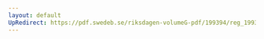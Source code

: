 ```yaml
---
layout: default
UpRedirect: https://pdf.swedeb.se/riksdagen-volumeG-pdf/199394/reg_199394/reg_199394_0210.pdf
---
```

